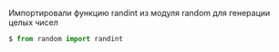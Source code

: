 Импортировали функцию randint из модуля random для генерации целых чисел
```python
$ from random import randint
```
